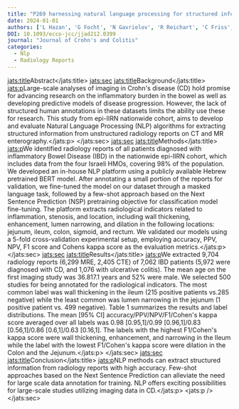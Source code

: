 ```yaml
---
title: "P269 harnessing natural language processing for structured information extraction from radiology reports in crohn's disease: a nationwide study from the epi-iirn"
date: 2024-01-01
authors: ['L Hazan', 'G Focht', 'N Gavrielov', 'R Reichart', 'C Friss', 'R Cytter Kuint', 'D Turner', 'M Freiman']
DOI: 10.1093/ecco-jcc/jjad212.0399
journal: "Journal of Crohn's and Colitis"
categories: 
  - Nlp
  - Radiology Reports
---
```

<jats:title>Abstract</jats:title>
               <jats:sec>
                  <jats:title>Background</jats:title>
                  <jats:p>Large-scale analyses of imaging in Crohn's disease (CD) hold promise for advancing research on the inflammatory burden in the bowel as well as developing predictive models of disease progression. However, the lack of structured human annotations in these datasets limits the ability use these for research. This study from epi-IIRN nationwide cohort, aims to develop and evaluate Natural Language Processing (NLP) algorithms for extracting structured information from unstructured radiology reports on CT and MR enterography.</jats:p>
               </jats:sec>
               <jats:sec>
                  <jats:title>Methods</jats:title>
                  <jats:p>We identified radiology reports of all patients diagnosed with inflammatory Bowel Disease (IBD) in the nationwide epi-IIRN cohort, which includes data from the four Israeli HMOs, covering 98% of the population. We developed an in-house NLP platform using a publicly available Hebrew pretrained BERT model. After annotating a small portion of the reports for validation, we fine-tuned the model on our dataset through a masked language task, followed by a few-shot approach based on the Next Sentence Prediction (NSP) pretraining objective for classification model fine-tuning. The platform extracts radiological indicators related to inflammation, stenosis, and location, including wall thickening, enhancement, lumen narrowing, and dilation in the following locations: jejunum, ileum, colon, sigmoid, and rectum. We validated our models using a 5-fold cross-validation experimental setup, employing accuracy, PPV, NPV, F1 score and Cohens kappa score as the evaluation metrics.</jats:p>
               </jats:sec>
               <jats:sec>
                  <jats:title>Results</jats:title>
                  <jats:p>We extracted 9,704 radiology reports (6,299 MRE, 2,405 CTE) of 7,062 IBD patients (5,972 were diagnosed with CD, and 1,076 with ulcerative colitis). The mean age on the first imaging study was 36.817.1 years and 52% were male. We selected 500 studies for being annotated for the radiological indicators. The most common label was wall thickening in the ileum (215 positive patients vs.285 negative) while the least common was lumen narrowing in the jejunum (1 positive patient vs. 499 negative). Table 1 summarizes the results and label distributions. The mean [95% CI] accuracy/PPV/NPV/F1/Cohen's kappa score averaged over all labels was 0.98 [0.95,1]/0.99 [0.96,1]/0.83 [0.56,1]/0.86 [0.6,1]/0.63 [0.16,1]. The labels with the highest F1/Cohen's kappa score were wall thickening, enhancement, and narrowing in the Ileum while the label with the lowest F1/Cohen's kappa score were dilation in the Colon and the Jejunum.</jats:p>
               </jats:sec>
               <jats:sec>
                  <jats:title>Conclusion</jats:title>
                  <jats:p>NLP methods can extract structured information from radiology reports with high accuracy. Few-shot approaches based on the Next Sentence Prediction can alleviate the need for large scale data annotation for training. NLP offers exciting possibilities for large-scale studies utilizing imaging data in CD.</jats:p>
                  <jats:p />
               </jats:sec>
            